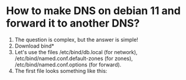 # How to make DNS on debian 11 and forward it to another DNS?
<ol>
  <li> The question is complex, but the answer is simple!</li>
  <li> Download bind*</li>
  <li> Let's use the files /etc/bind/db.local (for network), /etc/bind/named.conf.default-zones (for zones), /etc/bind/named.conf.options (for forward).</li> 
  <li> The first file looks something like this: </li>
